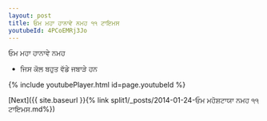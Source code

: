 ```yaml
---
layout: post
title: ਓਮ ਮਹਾ ਹਾਨਾਵੇ ਨਮਹ ੧੧ ਟਾਇਮਸ
youtubeId: 4PCoEMRj3Jo
---
```

 
 
 ਓਮ ਮਹਾ ਹਾਨਾਵੇ ਨਮਹ  
 
 -  ਜਿਸ ਕੋਲ ਬਹੁਤ ਵੱਡੇ ਜਬਾੜੇ ਹਨ 
 
  
 
  
 
 
 
 
 
 


{% include youtubePlayer.html id=page.youtubeId %}
 
[Next]({{ site.baseurl }}{% link  split1/_posts/2014-01-24-ਓਮ ਮਹੋਸ਼ਟਾਯਾ ਨਮਹ ੧੧ ਟਾਇਮਸ.md%})
 
